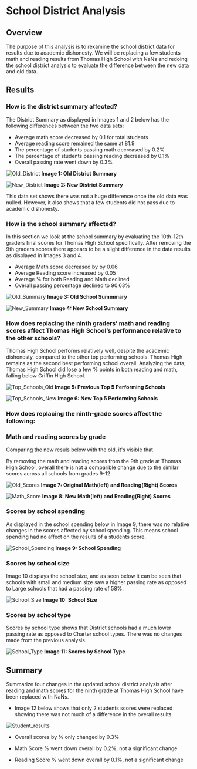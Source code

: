 # School District Analysis

## Overview 

The purpose of this analysis is to rexamine the school district data for results due to academic dishonesty. We will be replacing a few students math and reading results from Thomas High School with NaNs and redoing the school district analysis to evaluate the difference between the new data and old data. 


## Results

### How is the district summary affected?

The District Summary as displayed in Images 1 and 2 below has the following differences between the two data sets:
- Average math score decreased by 0.1 for total students
- Average reading score remained the same at 81.9
- The percentage of students passing math decreased by 0.2%
- The percentage of students passing reading decreased by 0.1%
- Overall passing rate went down by 0.3%

![Old_District](Old_District_Summary.png)
**Image 1: Old District Summary**

![New_District](Resources/New%20District%20Summary.png)
**Image 2: New District Summary**

This data set shows there was not a huge difference once the old data was nulled. However, it also shows that a few students did not pass due to academic dishonesty.

### How is the school summary affected?

In this section we look at the school summary by evaluating the 10th-12th graders final scores for Thomas High School specifically. After removing the 9th graders scores there appears to be a slight difference in the data results as displayed in Images 3 and 4. 

- Average Math score decreased by by 0.06
- Average Reading score increased by 0.05
- Average % for both Reading and Math declined
- Overall passing percentage declined to 90.63%

![Old_Summary](Resources/Old%20School%20Summary.png)
**Image 3: Old School Summmary**

![New_Summary](Resources/New%20School%20Summary.png)
**Image 4: New School Summary**


### How does replacing the ninth graders’ math and reading scores affect Thomas High School’s performance relative to the other schools?

Thomas High School performs relatively well, despite the academic dishonesty, compared to the other top performing schools. Thomas High remains as the second best performing school overall. Analyzing the data, Thomas High School did lose a few % points in both reading and math, falling below Griffin High School. 

![Top_Schools_Old](Resources/Old%20Top%205%20Schools.png)
**Image 5: Previous Top 5 Performing Schools**

![Top_Schools_New](Resources/New%20Top%205%20Schools.png)
**Image 6: New Top 5 Performing Schools**

### How does replacing the ninth-grade scores affect the following:

### Math and reading scores by grade

Comparing the new resuls below with the old, it's visible that 

By removing the math and reading scores from the 9th grade at Thomas High School, overall there is not a comparible change due to the similar scores across all schools from grades 9-12. 

![Old_Scores](Resources/Original%20Scores.png)
**Image 7: Original Math(left) and Reading(Right) Scores**

![Math_Score](Resources/New%20Scores.png)
**Image 8: New Math(left) and Reading(Right) Scores**


### Scores by school spending

As displayed in the school spending below in Image 9, there was no relative changes in the scores affected by school spending. This means school spending had no affect on the results of a students score.

![School_Spending](Resources/School%20Spending.png)
**Image 9: School Spending**

### Scores by school size

Image 10 displays the school size, and as seen below it can be seen that schools with small and medium size saw a higher passing rate as opposed to Large schools that had a passing rate of 58%.

![School_Size](Resources/School%20Size.png)
**Image 10: School Size**

### Scores by school type

Scores by school type shows that District schools had a much lower passing rate as opposed to Charter school types. There was no changes made from the previous analysis.

![School_Type](Resources/Scores%20School%20Type.png)
**Image 11: Scores by School Type**


## Summary

Summarize four changes in the updated school district analysis after reading and math scores for the ninth grade at Thomas High School have been replaced with NaNs.

- Image 12 below shows that only 2 students scores were replaced showing there was not much of a difference in the overall results

![Student_results](Resources/Student%20results.png)

- Overall scores by % only changed by 0.3%

- Math Score % went down overall by 0.2%, not a significant change

- Reading Score % went down overall by 0.1%, not a significant change
